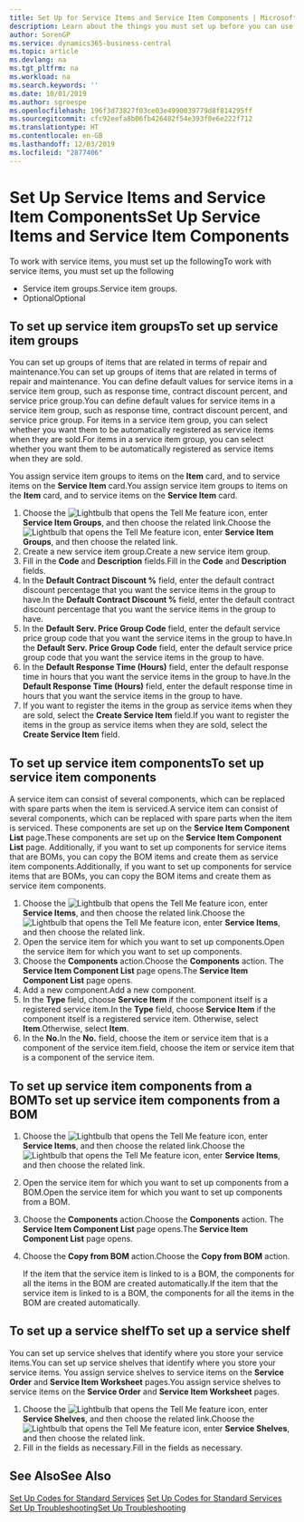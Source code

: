 ```yaml
---
title: Set Up for Service Items and Service Item Components | Microsoft Docs
description: Learn about the things you must set up before you can use service items, including default values such as response time, contract discount percent, and service price group.
author: SorenGP
ms.service: dynamics365-business-central
ms.topic: article
ms.devlang: na
ms.tgt_pltfrm: na
ms.workload: na
ms.search.keywords: ''
ms.date: 10/01/2019
ms.author: sgroespe
ms.openlocfilehash: 196f3d73827f03ce03e4990039779d8f814295ff
ms.sourcegitcommit: cfc92eefa8b06fb426482f54e393f0e6e222f712
ms.translationtype: HT
ms.contentlocale: en-GB
ms.lasthandoff: 12/03/2019
ms.locfileid: "2877406"
---
```

# <a name="set-up-service-items-and-service-item-components"></a><span data-ttu-id="122e1-103">Set Up Service Items and Service Item Components</span><span class="sxs-lookup"><span data-stu-id="122e1-103">Set Up Service Items and Service Item Components</span></span>
<span data-ttu-id="122e1-104">To work with service items, you must set up the following</span><span class="sxs-lookup"><span data-stu-id="122e1-104">To work with service items, you must set up the following</span></span>

* <span data-ttu-id="122e1-105">Service item groups.</span><span class="sxs-lookup"><span data-stu-id="122e1-105">Service item groups.</span></span>
* <span data-ttu-id="122e1-106">Optional</span><span class="sxs-lookup"><span data-stu-id="122e1-106">Optional</span></span>

## <a name="to-set-up-service-item-groups"></a><span data-ttu-id="122e1-107">To set up service item groups</span><span class="sxs-lookup"><span data-stu-id="122e1-107">To set up service item groups</span></span>
<span data-ttu-id="122e1-108">You can set up groups of items that are related in terms of repair and maintenance.</span><span class="sxs-lookup"><span data-stu-id="122e1-108">You can set up groups of items that are related in terms of repair and maintenance.</span></span> <span data-ttu-id="122e1-109">You can define default values for service items in a service item group, such as response time, contract discount percent, and service price group.</span><span class="sxs-lookup"><span data-stu-id="122e1-109">You can define default values for service items in a service item group, such as response time, contract discount percent, and service price group.</span></span> <span data-ttu-id="122e1-110">For items in a service item group, you can select whether you want them to be automatically registered as service items when they are sold.</span><span class="sxs-lookup"><span data-stu-id="122e1-110">For items in a service item group, you can select whether you want them to be automatically registered as service items when they are sold.</span></span>  

<span data-ttu-id="122e1-111">You assign service item groups to items on the **Item** card, and to service items on the **Service Item** card.</span><span class="sxs-lookup"><span data-stu-id="122e1-111">You assign service item groups to items on the **Item** card, and to service items on the **Service Item** card.</span></span>  

1. <span data-ttu-id="122e1-112">Choose the ![Lightbulb that opens the Tell Me feature](media/ui-search/search_small.png "Tell me what you want to do") icon, enter **Service Item Groups**, and then choose the related link.</span><span class="sxs-lookup"><span data-stu-id="122e1-112">Choose the ![Lightbulb that opens the Tell Me feature](media/ui-search/search_small.png "Tell me what you want to do") icon, enter **Service Item Groups**, and then choose the related link.</span></span>  
2. <span data-ttu-id="122e1-113">Create a new service item group.</span><span class="sxs-lookup"><span data-stu-id="122e1-113">Create a new service item group.</span></span>  
3. <span data-ttu-id="122e1-114">Fill in the **Code** and **Description** fields.</span><span class="sxs-lookup"><span data-stu-id="122e1-114">Fill in the **Code** and **Description** fields.</span></span>  
4. <span data-ttu-id="122e1-115">In the **Default Contract Discount %** field, enter the default contract discount percentage that you want the service items in the group to have.</span><span class="sxs-lookup"><span data-stu-id="122e1-115">In the **Default Contract Discount %** field, enter the default contract discount percentage that you want the service items in the group to have.</span></span>  
5. <span data-ttu-id="122e1-116">In the **Default Serv. Price Group Code** field, enter the default service price group code that you want the service items in the group to have.</span><span class="sxs-lookup"><span data-stu-id="122e1-116">In the **Default Serv. Price Group Code** field, enter the default service price group code that you want the service items in the group to have.</span></span>  
6. <span data-ttu-id="122e1-117">In the **Default Response Time (Hours)** field, enter the default response time in hours that you want the service items in the group to have.</span><span class="sxs-lookup"><span data-stu-id="122e1-117">In the **Default Response Time (Hours)** field, enter the default response time in hours that you want the service items in the group to have.</span></span>  
7. <span data-ttu-id="122e1-118">If you want to register the items in the group as service items when they are sold, select the **Create Service Item** field.</span><span class="sxs-lookup"><span data-stu-id="122e1-118">If you want to register the items in the group as service items when they are sold, select the **Create Service Item** field.</span></span>  

## <a name="to-set-up-service-item-components"></a><span data-ttu-id="122e1-119">To set up service item components</span><span class="sxs-lookup"><span data-stu-id="122e1-119">To set up service item components</span></span>
<span data-ttu-id="122e1-120">A service item can consist of several components, which can be replaced with spare parts when the item is serviced.</span><span class="sxs-lookup"><span data-stu-id="122e1-120">A service item can consist of several components, which can be replaced with spare parts when the item is serviced.</span></span> <span data-ttu-id="122e1-121">These components are set up on the **Service Item Component List** page.</span><span class="sxs-lookup"><span data-stu-id="122e1-121">These components are set up on the **Service Item Component List** page.</span></span> <span data-ttu-id="122e1-122">Additionally, if you want to set up components for service items that are BOMs, you can copy the BOM items and create them as service item components.</span><span class="sxs-lookup"><span data-stu-id="122e1-122">Additionally, if you want to set up components for service items that are BOMs, you can copy the BOM items and create them as service item components.</span></span>

1. <span data-ttu-id="122e1-123">Choose the ![Lightbulb that opens the Tell Me feature](media/ui-search/search_small.png "Tell me what you want to do") icon, enter **Service Items**, and then choose the related link.</span><span class="sxs-lookup"><span data-stu-id="122e1-123">Choose the ![Lightbulb that opens the Tell Me feature](media/ui-search/search_small.png "Tell me what you want to do") icon, enter **Service Items**, and then choose the related link.</span></span>
2. <span data-ttu-id="122e1-124">Open the service item for which you want to set up components.</span><span class="sxs-lookup"><span data-stu-id="122e1-124">Open the service item for which you want to set up components.</span></span>  
3. <span data-ttu-id="122e1-125">Choose the **Components** action.</span><span class="sxs-lookup"><span data-stu-id="122e1-125">Choose the **Components** action.</span></span> <span data-ttu-id="122e1-126">The **Service Item Component List** page opens.</span><span class="sxs-lookup"><span data-stu-id="122e1-126">The **Service Item Component List** page opens.</span></span>  
4. <span data-ttu-id="122e1-127">Add a new component.</span><span class="sxs-lookup"><span data-stu-id="122e1-127">Add a new component.</span></span>  
5. <span data-ttu-id="122e1-128">In the **Type** field, choose **Service Item** if the component itself is a registered service item.</span><span class="sxs-lookup"><span data-stu-id="122e1-128">In the **Type** field, choose **Service Item** if the component itself is a registered service item.</span></span> <span data-ttu-id="122e1-129">Otherwise, select **Item**.</span><span class="sxs-lookup"><span data-stu-id="122e1-129">Otherwise, select **Item**.</span></span>  
6. <span data-ttu-id="122e1-130">In the **No.**</span><span class="sxs-lookup"><span data-stu-id="122e1-130">In the **No.**</span></span> <span data-ttu-id="122e1-131">field, choose the item or service item that is a component of the service item.</span><span class="sxs-lookup"><span data-stu-id="122e1-131">field, choose the item or service item that is a component of the service item.</span></span>  

## <a name="to-set-up-service-item-components-from-a-bom"></a><span data-ttu-id="122e1-132">To set up service item components from a BOM</span><span class="sxs-lookup"><span data-stu-id="122e1-132">To set up service item components from a BOM</span></span>
1.  <span data-ttu-id="122e1-133">Choose the ![Lightbulb that opens the Tell Me feature](media/ui-search/search_small.png "Tell me what you want to do") icon, enter **Service Items**, and then choose the related link.</span><span class="sxs-lookup"><span data-stu-id="122e1-133">Choose the ![Lightbulb that opens the Tell Me feature](media/ui-search/search_small.png "Tell me what you want to do") icon, enter **Service Items**, and then choose the related link.</span></span>  
2. <span data-ttu-id="122e1-134">Open the service item for which you want to set up components from a BOM.</span><span class="sxs-lookup"><span data-stu-id="122e1-134">Open the service item for which you want to set up components from a BOM.</span></span>  
3. <span data-ttu-id="122e1-135">Choose the **Components** action.</span><span class="sxs-lookup"><span data-stu-id="122e1-135">Choose the **Components** action.</span></span> <span data-ttu-id="122e1-136">The **Service Item Component List** page opens.</span><span class="sxs-lookup"><span data-stu-id="122e1-136">The **Service Item Component List** page opens.</span></span>  
4. <span data-ttu-id="122e1-137">Choose the **Copy from BOM** action.</span><span class="sxs-lookup"><span data-stu-id="122e1-137">Choose the **Copy from BOM** action.</span></span>  

    <span data-ttu-id="122e1-138">If the item that the service item is linked to is a BOM, the components for all the items in the BOM are created automatically.</span><span class="sxs-lookup"><span data-stu-id="122e1-138">If the item that the service item is linked to is a BOM, the components for all the items in the BOM are created automatically.</span></span>  

## <a name="to-set-up-a-service-shelf"></a><span data-ttu-id="122e1-139">To set up a service shelf</span><span class="sxs-lookup"><span data-stu-id="122e1-139">To set up a service shelf</span></span>
<span data-ttu-id="122e1-140">You can set up service shelves that identify where you store your service items.</span><span class="sxs-lookup"><span data-stu-id="122e1-140">You can set up service shelves that identify where you store your service items.</span></span> <span data-ttu-id="122e1-141">You assign service shelves to service items on the **Service Order** and **Service Item Worksheet** pages.</span><span class="sxs-lookup"><span data-stu-id="122e1-141">You assign service shelves to service items on the **Service Order** and **Service Item Worksheet** pages.</span></span>  

1. <span data-ttu-id="122e1-142">Choose the ![Lightbulb that opens the Tell Me feature](media/ui-search/search_small.png "Tell me what you want to do") icon, enter **Service Shelves**, and then choose the related link.</span><span class="sxs-lookup"><span data-stu-id="122e1-142">Choose the ![Lightbulb that opens the Tell Me feature](media/ui-search/search_small.png "Tell me what you want to do") icon, enter **Service Shelves**, and then choose the related link.</span></span>
2. <span data-ttu-id="122e1-143">Fill in the fields as necessary.</span><span class="sxs-lookup"><span data-stu-id="122e1-143">Fill in the fields as necessary.</span></span>

## <a name="see-also"></a><span data-ttu-id="122e1-144">See Also</span><span class="sxs-lookup"><span data-stu-id="122e1-144">See Also</span></span>
<span data-ttu-id="122e1-145">[Set Up Codes for Standard Services](service-how-setup-service-coding.md) </span><span class="sxs-lookup"><span data-stu-id="122e1-145">[Set Up Codes for Standard Services](service-how-setup-service-coding.md) </span></span>  
[<span data-ttu-id="122e1-146">Set Up Troubleshooting</span><span class="sxs-lookup"><span data-stu-id="122e1-146">Set Up Troubleshooting</span></span>](service-how-setup-troubleshooting.md)
